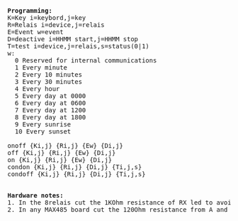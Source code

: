 <pre>
<b>Programming:</b>
K=Key i=keybord,j=key
R=Relais i=device,j=relais
E=Event w=event
D=deactive i=HHMM start,j=HHMM stop
T=test i=device,j=relais,s=status(0|1)
w:
  0 Reserved for internal communications
  1 Every minute
  2 Every 10 minutes
  3 Every 30 minutes
  4 Every hour
  5 Every day at 0000
  6 Every day at 0600
  7 Every day at 1200
  8 Every day at 1800
  9 Every sunrise
  10 Every sunset

onoff {Ki,j} {Ri,j} {Ew} {Di,j}
off {Ki,j} {Ri,j} {Ew} {Di,j}
on {Ki,j} {Ri,j} {Ew} {Di,j}
condon {Ki,j} {Ri,j} {Di,j} {Ti,j,s}
condoff {Ki,j} {Ri,j} {Di,j} {Ti,j,s}
  
  
<b>Hardware notes:</b>
1. In the 8relais cut the 1KOhm resistance of RX led to avoid multiple impedence parallel
2. In any MAX485 board cut the 120Ohm resistance from A and B (add only in the head and tail) it is labelled R7
